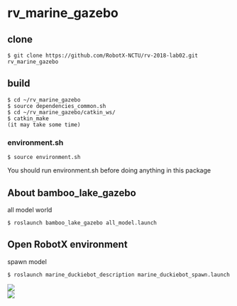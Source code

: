 # rv_marine_gazebo
 
## clone    
```
$ git clone https://github.com/RobotX-NCTU/rv-2018-lab02.git rv_marine_gazebo
```

## build
```
$ cd ~/rv_marine_gazebo
$ source dependencies_common.sh
$ cd ~/rv_marine_gazebo/catkin_ws/
$ catkin_make
(it may take some time)
```

### environment.sh
```
$ source environment.sh
```
You should run environment.sh before doing anything in this package

## About bamboo_lake_gazebo
all model world
```
$ roslaunch bamboo_lake_gazebo all_model.launch
```

## Open RobotX environment
spawn model
```
$ roslaunch marine_duckiebot_description marine_duckiebot_spawn.launch
```
![](https://i.imgur.com/oLhUigJ.jpg)  
![](https://i.imgur.com/uwR3X6I.jpg)  
